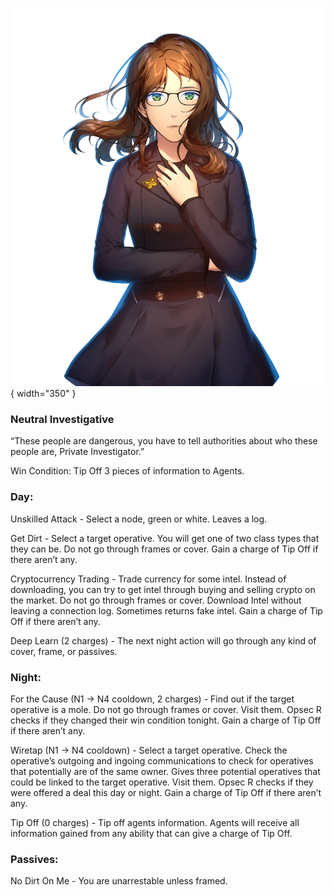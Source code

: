 ![privateinvestigator.png](Images/privateinvestigator.png){ width="350" }

### **Neutral Investigative**

“These people are dangerous, you have to tell authorities about who these people are, Private Investigator.”

Win Condition: Tip Off 3 pieces of information to Agents.

### **Day:**

Unskilled Attack - Select a node, green or white. Leaves a log.

Get Dirt - Select a target operative. You will get one of two class types that they can be. Do not go through frames or cover. Gain a charge of Tip Off if there aren’t any.

Cryptocurrency Trading - Trade currency for some intel. Instead of downloading, you can try to get intel through buying and selling crypto on the market. Do not go through frames or cover. Download Intel without leaving a connection log. Sometimes returns fake intel. Gain a charge of Tip Off if there aren’t any.

Deep Learn (2 charges) - The next night action will go through any kind of cover, frame, or passives.

### **Night:**

For the Cause (N1 -> N4 cooldown, 2 charges) - Find out if the target operative is a mole. Do not go through frames or cover. Visit them. Opsec R checks if they changed their win condition tonight. Gain a charge of Tip Off if there aren’t any.

Wiretap (N1 -> N4 cooldown) - Select a target operative. Check the operative’s outgoing and ingoing communications to check for operatives that potentially are of the same owner. Gives three potential operatives that could be linked to the target operative. Visit them. Opsec R checks if they were offered a deal this day or night. Gain a charge of Tip Off if there aren’t any.

Tip Off (0 charges) - Tip off agents information. Agents will receive all information gained from any ability that can give a charge of Tip Off.

### **Passives:**

No Dirt On Me - You are unarrestable unless framed.